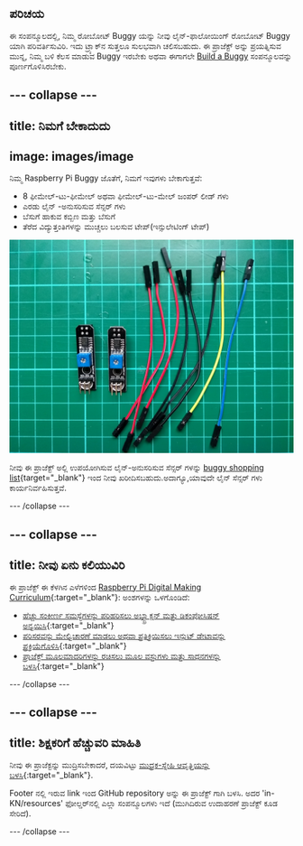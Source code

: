 ## ಪರಿಚಯ

ಈ ಸಂಪನ್ಮೂಲದಲ್ಲಿ, ನಿಮ್ಮ ರೋಬೋಟ್ Buggy ಯನ್ನು ನೀವು ಲೈನ್-ಫಾಲೋಯಿಂಗ್ ರೋಬೋಟ್ Buggy ಯಾಗಿ ಪರಿವರ್ತಿಸುವಿರಿ. ಇದು ಟ್ರ್ಯಾಕ್‌ನ ಸುತ್ತಲೂ ಸುಲಭವಾಗಿ ಚಲಿಸಬಹುದು. ಈ ಪ್ರಾಜೆಕ್ಟ್ ಅನ್ನು ಪ್ರಯತ್ನಿಸುವ ಮುನ್ನ, ನಿಮ್ಮ ಬಳಿ ಕೆಲಸ ಮಾಡುವ Buggy ಇರಬೇಕು ಅಥವಾ ಈಗಾಗಲೇ [Build a Buggy](https://projects.raspberrypi.org/kn-IN/projects/build-a-buggy) ಸಂಪನ್ಮೂಲವನ್ನು ಪೂರ್ಣಗೊಳಿಸಿರಬೇಕು.

<stream class="cloudflare-video" id="6a20279dbfe23651cfe17ebe616b87b7" loop></stream>

--- collapse ---
---
title: ನಿಮಗೆ ಬೇಕಾದುದು
---
## image: images/image

ನಿಮ್ಮ Raspberry Pi Buggy ಜೊತೆಗೆ, ನಿಮಗೆ ಇವುಗಳು ಬೇಕಾಗುತ್ತವೆ:

+ 8 ಫೀಮೇಲ್-ಟು-ಫೀಮೇಲ್ ಅಥವಾ ಫೀಮೇಲ್-ಟು-ಮೇಲ್ ಜಂಪರ್ ಲೀಡ್ ಗಳು
+ ಎರಡು ಲೈನ್ -ಅನುಸರಿಸುವ ಸೆನ್ಸರ್ ಗಳು
+ ಬೆಸುಗೆ ಹಾಕುವ ಕಬ್ಬಿಣ ಮತ್ತು ಬೆಸುಗೆ
+ ತೆರೆದ ವಿದ್ಯುತ್ತಂತಿಗಳನ್ನು ಮುಚ್ಚಲು ಬಲಸುವ ಟೇಪ್(ಇನ್ಸುಲೇಟಿಂಗ್ ಟೇಪ್)

![ಘಟಕಗಳು](images/components.jpg)

ನೀವು ಈ ಪ್ರಾಜೆಕ್ಟ್ ಅಲ್ಲಿ ಉಪಯೋಗಿಸುವ ಲೈನ್-ಅನುಸರಿಸುವ ಸೆನ್ಸರ್ ಗಳನ್ನು [buggy shopping list](https://my.aliexpress.com/wishlist/wish_list_product_list.htm?spm=a2g0s.8937460.0.0.EKSrsx&currentGroupId=100000000943756){target="_blank"} ಇಂದ ನೀವು ಖರೀದಿಸಬಹುದು.ಅದಾಗ್ಯೂ,ಯಾವುದೇ ಲೈನ್ ಸೆನ್ಸರ್ ಗಳು ಕಾರ್ಯನಿರ್ವಹಿಸುತ್ತವೆ.

--- /collapse ---

--- collapse ---
---
title: ನೀವು ಏನು ಕಲಿಯುವಿರಿ
---

ಈ ಪ್ರಾಜೆಕ್ಟ್ ಈ ಕೆಳಗಿನ ಎಳೆಗಳಿಂದ [Raspberry Pi Digital Making Curriculum](http://rpf.io/curriculum){:target="_blank"}: ಅಂಶಗಳನ್ನು ಒಳಗೊಂಡಿದೆ:

+ [ಹೆಚ್ಚು ಸಂಕೀರ್ಣ ಸಮಸ್ಯೆಗಳನ್ನು ಪರಿಹರಿಸಲು ಅಬ್ಸ್ಟ್ರಾಕ್ಷನ್ ಮತ್ತು ಡಿಕಂಪೋಸಿಷನ್ ಅನ್ವಯಿಸಿ](https://curriculum.raspberrypi.org/programming/developer/){:target="_blank"}
+ [ಪರಿಸರವನ್ನು ಮೇಲ್ವಿಚಾರಣೆ ಮಾಡಲು ಅಥವಾ ಪ್ರತಿಕ್ರಿಯಿಸಲು ಇನ್ಪುಟ್ ಡೇಟಾವನ್ನು ಪ್ರಕ್ರಿಯೆಗೊಳಿಸಿ](https://curriculum.raspberrypi.org/physical-computing/developer/){:target="_blank"}
+ [ಪ್ರಾಜೆಕ್ಟ್ ಮೂಲಮಾದರಿಗಳನ್ನು ರಚಿಸಲು ಮೂಲ ವಸ್ತುಗಳು ಮತ್ತು ಸಾಧನಗಳನ್ನು ಬಳಸಿ](https://curriculum.raspberrypi.org/manufacture/creator/){:target="_blank"}

--- /collapse ---

--- collapse ---
---
title: ಶಿಕ್ಷಕರಿಗೆ ಹೆಚ್ಚುವರಿ ಮಾಹಿತಿ
---

ನೀವು ಈ ಪ್ರಾಜೆಕ್ಟನ್ನು ಮುದ್ರಿಸಬೇಕಾದರೆ, ದಯವಿಟ್ಟು [ಮುದ್ರಕ-ಸ್ನೇಹಿ ಆವೃತ್ತಿಯನ್ನು ಬಳಸಿ](https://projects.raspberrypi.org/kn-IN/projects/rpi-python-line-following/print){:target="_blank"}.

Footer ನಲ್ಲಿ ಇರುವ link ಇಂದ GitHub repository ಅನ್ನು ಈ ಪ್ರಾಜೆಕ್ಟ್ ಗಾಗಿ ಬಳಸಿ. ಅದರ 'in-KN/resources' ಫೋಲ್ಡರ್‌ನಲ್ಲಿ ಎಲ್ಲಾ ಸಂಪನ್ಮೂಲಗಳು ಇದೆ (ಮುಗಿದಿರುವ ಉದಾಹರಣೆ ಪ್ರಾಜೆಕ್ಟ್ ಕೂಡ ಸೇರಿದೆ).

--- /collapse ---
